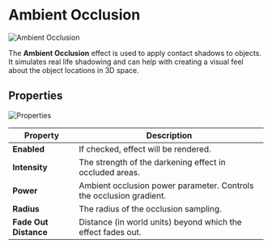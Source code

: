 # Ambient Occlusion

![Ambient Occlusion](media/ambient-occlusion.png)

The **Ambient Occlusion** effect is used to apply contact shadows to objects. It simulates real life shadowing and can help with creating a visual feel about the object locations in 3D space.

## Properties

![Properties](media/ambient-occlusion-properties.jpg)

| Property | Description |
|--------|--------|
| **Enabled** | If checked, effect will be rendered. |
| **Intensity** | The strength of the darkening effect in occluded areas. |
| **Power** | Ambient occlusion power parameter. Controls the occlusion gradient. |
| **Radius** | The radius of the occlusion sampling. |
| **Fade Out Distance** | Distance (in world units) beyond which the effect fades out. |
